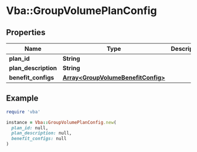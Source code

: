 # Vba::GroupVolumePlanConfig

## Properties

| Name | Type | Description | Notes |
| ---- | ---- | ----------- | ----- |
| **plan_id** | **String** |  | [optional] |
| **plan_description** | **String** |  | [optional] |
| **benefit_configs** | [**Array&lt;GroupVolumeBenefitConfig&gt;**](GroupVolumeBenefitConfig.md) |  | [optional] |

## Example

```ruby
require 'vba'

instance = Vba::GroupVolumePlanConfig.new(
  plan_id: null,
  plan_description: null,
  benefit_configs: null
)
```

